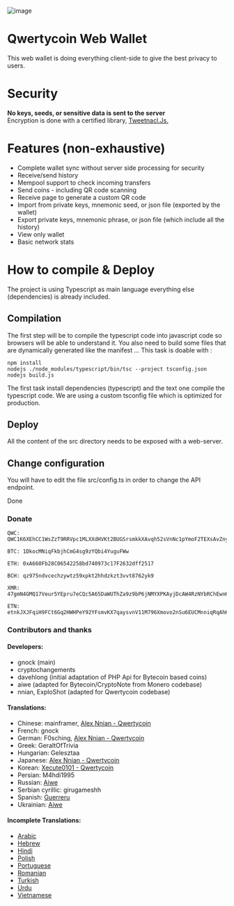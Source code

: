 ![image](https://cdn.qwertycoin.org/images/press/other/qwc-github-3.png)

# Qwertycoin Web Wallet 
This web wallet is doing everything client-side to give the best privacy to users.

# Security
**No keys, seeds, or sensitive data is sent to the server**  
Encryption is done with a certified library, [Tweetnacl.Js.](https://github.com/dchest/tweetnacl-js)

# Features (non-exhaustive)
- Complete wallet sync without server side processing for security
- Receive/send history
- Mempool support to check incoming transfers
- Send coins - including QR code scanning
- Receive page to generate a custom QR code
- Import from private keys, mnemonic seed, or json file (exported by the wallet)
- Export private keys, mnemonic phrase, or json file (which include all the history)
- View only wallet
- Basic network stats

# How to compile & Deploy
The project is using Typescript as main language everything else (dependencies) is already included.

## Compilation
The first step will be to compile the typescript code into javascript code so browsers will be able to understand it. 
You also need to build some files that are dynamically generated like the manifest ...
This task is doable with :
```
npm install
nodejs ./node_modules/typescript/bin/tsc --project tsconfig.json
nodejs build.js
```
The first task install dependencies (typescript) and the text one compile the typescript code.
We are using a custom tsconfig file which is optimized for production.

## Deploy
All the content of the src directory needs to be exposed with a web-server.

## Change configuration
You will have to edit the file src/config.ts in order to change the API endpoint. 

Done

### Donate

```
QWC: QWC1K6XEhCC1WsZzT9RRVpc1MLXXdHVKt2BUGSrsmkkXAvqh52sVnNc1pYmoF2TEXsAvZnyPaZu8MW3S8EWHNfAh7X2xa63P7Y
```
```
BTC: 1DkocMNiqFkbjhCmG4sg9zYQbi4YuguFWw
```
```
ETH: 0xA660Fb28C06542258bd740973c17F2632dff2517
```
```
BCH: qz975ndvcechzywtz59xpkt2hhdzkzt3vvt8762yk9
```
```
XMR: 47gmN4GMQ17Veur5YEpru7eCQc5A65DaWUThZa9z9bP6jNMYXPKAyjDcAW4RzNYbRChEwnKu1H3qt9FPW9CnpwZgNscKawX
```
```
ETN: etnkJXJFqiH9FCt6Gq2HWHPeY92YFsmvKX7qaysvnV11M796Xmovo2nSu6EUCMnniqRqAhKX9AQp31GbG3M2DiVM3qRDSQ5Vwq
```

### Contributors and thanks

#### Developers:
- gnock (main)
- cryptochangements
- davehlong (initial adaptation of PHP Api for Bytecoin based coins)
- aiwe (adapted for Bytecoin/CryptoNote from Monero codebase)
- nnian, ExploShot (adapted for Qwertycoin codebase)

#### Translations:
- Chinese: mainframer, [Alex Nnian - Qwertycoin](https://github.com/qwertycoin-org)
- French: gnock
- German: F0sching, [Alex Nnian - Qwertycoin](https://github.com/qwertycoin-org)
- Greek: GeraltOfTrivia
- Hungarian: Gelesztaa
- Japanese: [Alex Nnian - Qwertycoin](https://github.com/qwertycoin-org)
- Korean: [Xecute0101 - Qwertycoin](https://github.com/qwertycoin-org)
- Persian: M4hdi1995
- Russian: [Aiwe](https://github.com/aivve)
- Serbian cyrillic: girugameshh
- Spanish: [Guerreru](https://github.com/Guerreru)
- Ukrainian: [Aiwe](https://github.com/aivve)

#### Incomplete Translations:
- [Arabic](https://github.com/qwertycoin-org/myqwertycoin-com.github.io/blob/master/src/translations/ar.json)
- [Hebrew](https://github.com/qwertycoin-org/myqwertycoin-com.github.io/blob/master/src/translations/he.json)
- [Hindi](https://github.com/qwertycoin-org/myqwertycoin-com.github.io/blob/master/src/translations/hi.json)
- [Polish](https://github.com/qwertycoin-org/myqwertycoin-com.github.io/blob/master/src/translations/pl.json)
- [Portuguese](https://github.com/qwertycoin-org/myqwertycoin-com.github.io/blob/master/src/translations/pk.json)
- [Romanian](https://github.com/qwertycoin-org/myqwertycoin-com.github.io/blob/master/src/translations/ro.json)
- [Turkish](https://github.com/qwertycoin-org/myqwertycoin-com.github.io/blob/master/src/translations/tr.json)
- [Urdu](https://github.com/qwertycoin-org/myqwertycoin-com.github.io/blob/master/src/translations/pk.json)
- [Vietnamese ](https://github.com/qwertycoin-org/myqwertycoin-com.github.io/blob/master/src/translations/vn.json)
